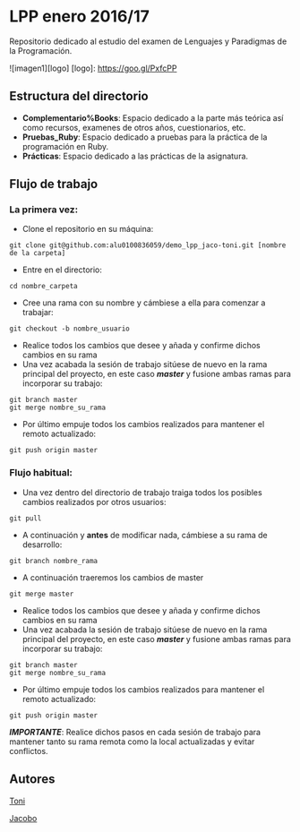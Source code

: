 # LPP enero 2016/17

Repositorio dedicado al estudio del examen de Lenguajes y Paradigmas de la Programación.

![imagen1][logo]
[logo]: https://goo.gl/PxfcPP

## Estructura del directorio
* __Complementario%Books__: Espacio dedicado a la parte más teórica así como recursos, examenes de otros años, cuestionarios, etc.
* __Pruebas_Ruby__: Espacio dedicado a pruebas para la práctica de la programación en Ruby.
* __Prácticas__: Espacio dedicado a las prácticas de la asignatura.

## Flujo de trabajo
### La primera vez:
* Clone el repositorio en su máquina:
~~~
git clone git@github.com:alu0100836059/demo_lpp_jaco-toni.git [nombre de la carpeta]
~~~
* Entre en el directorio:
~~~
cd nombre_carpeta
~~~
* Cree una rama con su nombre y cámbiese a ella para comenzar a trabajar:
~~~
git checkout -b nombre_usuario
~~~
* Realice todos los cambios que desee y añada y confirme dichos cambios en su rama
* Una vez acabada la sesión de trabajo sitúese de nuevo en la rama principal del proyecto, en este caso ___master___ y fusione ambas ramas para incorporar su trabajo:
~~~
git branch master
git merge nombre_su_rama
~~~
* Por último empuje todos los cambios realizados para mantener el remoto actualizado:
~~~
git push origin master
~~~

### Flujo habitual:

* Una vez dentro del directorio de trabajo traiga todos los posibles cambios realizados por otros usuarios:
~~~
git pull
~~~
* A continuación y __antes__ de modificar nada, cámbiese a su rama de desarrollo:
~~~
git branch nombre_rama
~~~
* A continuación traeremos los cambios de master
~~~
git merge master
~~~ 
* Realice todos los cambios que desee y añada y confirme dichos cambios en su rama
* Una vez acabada la sesión de trabajo sitúese de nuevo en la rama principal del proyecto, en este caso ___master___ y fusione ambas ramas para incorporar su trabajo:
~~~
git branch master
git merge nombre_su_rama
~~~
* Por último empuje todos los cambios realizados para mantener el remoto actualizado:
~~~
git push origin master
~~~


___IMPORTANTE___: Realice dichos pasos en cada sesión de trabajo para mantener tanto su rama remota como la local actualizadas y evitar conflictos.



## Autores
[Toni]()

[Jacobo](https://ull-esit-sytw-1617.github.io/tareas-iniciales-noejaco2017/)
